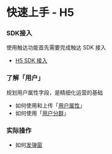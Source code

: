 # 快速上手 - H5

### **SDK接入**

使用触达功能首先需要完成触达 SDK 接入

* [H5 SDK 接入](developers/integrations/h5-sdk.md)

### **了解「用户」**

规划用户属性字段，是精细化运营的基础

* 如何使用和上传「[用户属性](https://docs.growingio.com/v3/introduction/data-definition/uservar/)」
* 如何使用「[用户分群](https://docs.growingio.com/v3/product-manual/user-warehouse/segmentations/segmentations/)」

### **实际操作**

* 如何[发弹窗](product-manual/popup/)



